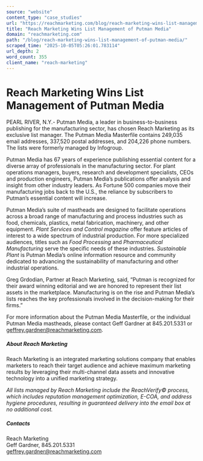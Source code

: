 ```yaml
---
source: "website"
content_type: "case_studies"
url: "https://reachmarketing.com/blog/reach-marketing-wins-list-management-of-putman-media/"
title: "Reach Marketing Wins List Management of Putman Media"
domain: "reachmarketing.com"
path: "/blog/reach-marketing-wins-list-management-of-putman-media/"
scraped_time: "2025-10-05T05:26:01.783114"
url_depth: 2
word_count: 355
client_name: "reach-marketing"
---
```


# Reach Marketing Wins List Management of Putman Media

PEARL RIVER, N.Y.- Putman Media, a leader in business-to-business publishing for the manufacturing sector, has chosen Reach Marketing as its exclusive list manager. The Putman Media Masterfile contains 249,035 email addresses, 337,520 postal addresses, and 204,226 phone numbers. The lists were formerly managed by Infogroup.

Putman Media has 67 years of experience publishing essential content for a diverse array of professionals in the manufacturing sector. For plant operations managers, buyers, research and development specialists, CEOs and production engineers, Putman Media’s publications offer analysis and insight from other industry leaders. As Fortune 500 companies move their manufacturing jobs back to the U.S., the reliance by subscribers to Putman’s essential content will increase.

Putman Media’s suite of mastheads are designed to facilitate operations across a broad range of manufacturing and process industries such as food, chemicals, plastics, metal fabrication, machinery, and other equipment. _Plant Services and Control magazine_ offer feature articles of interest to a wide spectrum of industrial production. For more specialized audiences, titles such as _Food Processing_ and _Pharmaceutical Manufacturing_ serve the specific needs of these industries. _Sustainable Plant_ is Putman Media’s online information resource and community dedicated to advancing the sustainability of manufacturing and other industrial operations.

Greg Grdodian, Partner at Reach Marketing, said, “Putman is recognized for their award winning editorial and we are honored to represent their list assets in the marketplace. Manufacturing is on the rise and Putman Media’s lists reaches the key professionals involved in the decision-making for their firms.”

For more information about the Putman Media Masterfile, or the individual Putman Media mastheads, please contact Geff Gardner at 845.201.5331 or [geffrey.gardner@reachmarketing.com](mailto:geffrey.gardner@reachmarketing.com).

##### About Reach Marketing

Reach Marketing is an integrated marketing solutions company that enables marketers to reach their target audience and achieve maximum marketing results by leveraging their multi-channel data assets and innovative technology into a unified marketing strategy.

*All lists managed by Reach Marketing include the ReachVerify© process, which includes reputation management optimization, E-COA, and address hygiene procedures, resulting in guaranteed delivery into the email box at no additional cost.*

##### Contacts

Reach Marketing  
Geff Gardner, 845.201.5331  
[geffrey.gardner@reachmarketing.com](mailto:geffrey.gardner@reachmarketing.com)